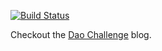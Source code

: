 [![Build Status](https://travis-ci.org/sjors/dao-challenge.png?branch=master)](https://travis-ci.org/sjors/dao-challenge)

Checkout the [Dao Challenge](https://dao-challenge.herokuapp.com/) blog.
